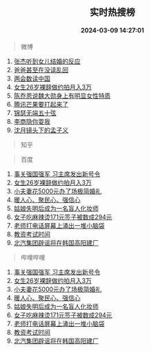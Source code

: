 <div align="center"><h2>实时热搜榜</h2><h4>2024-03-09 14:27:01</h4></div>

> 微博  

1. [张杰听到女儿结婚的反应](https://s.weibo.com/weibo?q=%23%E5%BC%A0%E6%9D%B0%E5%90%AC%E5%88%B0%E5%A5%B3%E5%84%BF%E7%BB%93%E5%A9%9A%E7%9A%84%E5%8F%8D%E5%BA%94%23&t=31&band_rank=1&Refer=top)<br />
2. [爸爸甚至在没读乱回](https://s.weibo.com/weibo?q=%E7%88%B8%E7%88%B8%E7%94%9A%E8%87%B3%E5%9C%A8%E6%B2%A1%E8%AF%BB%E4%B9%B1%E5%9B%9E&t=31&band_rank=2&Refer=top)<br />
3. [两会数读中国](https://s.weibo.com/weibo?q=%23%E4%B8%A4%E4%BC%9A%E6%95%B0%E8%AF%BB%E4%B8%AD%E5%9B%BD%23&t=31&band_rank=3&Refer=top)<br />
4. [女生26岁裸辞做约拍月入3万](https://s.weibo.com/weibo?q=%23%E5%A5%B3%E7%94%9F26%E5%B2%81%E8%A3%B8%E8%BE%9E%E5%81%9A%E7%BA%A6%E6%8B%8D%E6%9C%88%E5%85%A53%E4%B8%87%23&t=31&band_rank=4&Refer=top)<br />
5. [陈乔恩说魏大勋身上有明显女性特质](https://s.weibo.com/weibo?q=%23%E9%99%88%E4%B9%94%E6%81%A9%E8%AF%B4%E9%AD%8F%E5%A4%A7%E5%8B%8B%E8%BA%AB%E4%B8%8A%E6%9C%89%E6%98%8E%E6%98%BE%E5%A5%B3%E6%80%A7%E7%89%B9%E8%B4%A8%23&t=31&band_rank=5&Refer=top)<br />
6. [腾讯芒果要打起来了](https://s.weibo.com/weibo?q=%23%E8%85%BE%E8%AE%AF%E8%8A%92%E6%9E%9C%E8%A6%81%E6%89%93%E8%B5%B7%E6%9D%A5%E4%BA%86%23&t=31&band_rank=6&Refer=top)<br />
7. [锦瑟无端五十弦](https://s.weibo.com/weibo?q=%E9%94%A6%E7%91%9F%E6%97%A0%E7%AB%AF%E4%BA%94%E5%8D%81%E5%BC%A6&t=31&band_rank=7&Refer=top)<br />
8. [李商隐你耍我](https://s.weibo.com/weibo?q=%E6%9D%8E%E5%95%86%E9%9A%90%E4%BD%A0%E8%80%8D%E6%88%91&t=31&band_rank=8&Refer=top)<br />
9. [沈月镜头下的孟子义](https://s.weibo.com/weibo?q=%23%E6%B2%88%E6%9C%88%E9%95%9C%E5%A4%B4%E4%B8%8B%E7%9A%84%E5%AD%9F%E5%AD%90%E4%B9%89%23&t=31&band_rank=9&Refer=top)<br />

> 知乎  


> 百度  

1. [事关强国强军 习主席发出新号令](https://www.baidu.com/s?wd=%E4%BA%8B%E5%85%B3%E5%BC%BA%E5%9B%BD%E5%BC%BA%E5%86%9B+%E4%B9%A0%E4%B8%BB%E5%B8%AD%E5%8F%91%E5%87%BA%E6%96%B0%E5%8F%B7%E4%BB%A4&sa=fyb_news&rsv_dl=fyb_news)<br />
2. [女生26岁裸辞做约拍月入3万](https://www.baidu.com/s?wd=%E5%A5%B3%E7%94%9F26%E5%B2%81%E8%A3%B8%E8%BE%9E%E5%81%9A%E7%BA%A6%E6%8B%8D%E6%9C%88%E5%85%A53%E4%B8%87&sa=fyb_news&rsv_dl=fyb_news)<br />
3. [小夫妻花5000元办了场极简婚礼](https://www.baidu.com/s?wd=%E5%B0%8F%E5%A4%AB%E5%A6%BB%E8%8A%B15000%E5%85%83%E5%8A%9E%E4%BA%86%E5%9C%BA%E6%9E%81%E7%AE%80%E5%A9%9A%E7%A4%BC&sa=fyb_news&rsv_dl=fyb_news)<br />
4. [暖人心、聚民心、强信心](https://www.baidu.com/s?wd=%E6%9A%96%E4%BA%BA%E5%BF%83%E3%80%81%E8%81%9A%E6%B0%91%E5%BF%83%E3%80%81%E5%BC%BA%E4%BF%A1%E5%BF%83&sa=fyb_news&rsv_dl=fyb_news)<br />
5. [姑娘失明后成为一名盲人化妆师](https://www.baidu.com/s?wd=%E5%A7%91%E5%A8%98%E5%A4%B1%E6%98%8E%E5%90%8E%E6%88%90%E4%B8%BA%E4%B8%80%E5%90%8D%E7%9B%B2%E4%BA%BA%E5%8C%96%E5%A6%86%E5%B8%88&sa=fyb_news&rsv_dl=fyb_news)<br />
6. [女子吃麻辣烫171元签子被数成294元](https://www.baidu.com/s?wd=%E5%A5%B3%E5%AD%90%E5%90%83%E9%BA%BB%E8%BE%A3%E7%83%AB171%E5%85%83%E7%AD%BE%E5%AD%90%E8%A2%AB%E6%95%B0%E6%88%90294%E5%85%83&sa=fyb_news&rsv_dl=fyb_news)<br />
7. [老师打电话屏幕上涌出一堆小脑袋](https://www.baidu.com/s?wd=%E8%80%81%E5%B8%88%E6%89%93%E7%94%B5%E8%AF%9D%E5%B1%8F%E5%B9%95%E4%B8%8A%E6%B6%8C%E5%87%BA%E4%B8%80%E5%A0%86%E5%B0%8F%E8%84%91%E8%A2%8B&sa=fyb_news&rsv_dl=fyb_news)<br />
8. [教资考试时间](https://www.baidu.com/s?wd=%E6%95%99%E8%B5%84%E8%80%83%E8%AF%95%E6%97%B6%E9%97%B4&sa=fyb_news&rsv_dl=fyb_news)<br />
9. [北汽集团辟谣将在韩国高阳建厂](https://www.baidu.com/s?wd=%E5%8C%97%E6%B1%BD%E9%9B%86%E5%9B%A2%E8%BE%9F%E8%B0%A3%E5%B0%86%E5%9C%A8%E9%9F%A9%E5%9B%BD%E9%AB%98%E9%98%B3%E5%BB%BA%E5%8E%82&sa=fyb_news&rsv_dl=fyb_news)<br />

> 哔哩哔哩  

1. [事关强国强军 习主席发出新号令](https://www.baidu.com/s?wd=%E4%BA%8B%E5%85%B3%E5%BC%BA%E5%9B%BD%E5%BC%BA%E5%86%9B+%E4%B9%A0%E4%B8%BB%E5%B8%AD%E5%8F%91%E5%87%BA%E6%96%B0%E5%8F%B7%E4%BB%A4&sa=fyb_news&rsv_dl=fyb_news)<br />
2. [女生26岁裸辞做约拍月入3万](https://www.baidu.com/s?wd=%E5%A5%B3%E7%94%9F26%E5%B2%81%E8%A3%B8%E8%BE%9E%E5%81%9A%E7%BA%A6%E6%8B%8D%E6%9C%88%E5%85%A53%E4%B8%87&sa=fyb_news&rsv_dl=fyb_news)<br />
3. [小夫妻花5000元办了场极简婚礼](https://www.baidu.com/s?wd=%E5%B0%8F%E5%A4%AB%E5%A6%BB%E8%8A%B15000%E5%85%83%E5%8A%9E%E4%BA%86%E5%9C%BA%E6%9E%81%E7%AE%80%E5%A9%9A%E7%A4%BC&sa=fyb_news&rsv_dl=fyb_news)<br />
4. [暖人心、聚民心、强信心](https://www.baidu.com/s?wd=%E6%9A%96%E4%BA%BA%E5%BF%83%E3%80%81%E8%81%9A%E6%B0%91%E5%BF%83%E3%80%81%E5%BC%BA%E4%BF%A1%E5%BF%83&sa=fyb_news&rsv_dl=fyb_news)<br />
5. [姑娘失明后成为一名盲人化妆师](https://www.baidu.com/s?wd=%E5%A7%91%E5%A8%98%E5%A4%B1%E6%98%8E%E5%90%8E%E6%88%90%E4%B8%BA%E4%B8%80%E5%90%8D%E7%9B%B2%E4%BA%BA%E5%8C%96%E5%A6%86%E5%B8%88&sa=fyb_news&rsv_dl=fyb_news)<br />
6. [女子吃麻辣烫171元签子被数成294元](https://www.baidu.com/s?wd=%E5%A5%B3%E5%AD%90%E5%90%83%E9%BA%BB%E8%BE%A3%E7%83%AB171%E5%85%83%E7%AD%BE%E5%AD%90%E8%A2%AB%E6%95%B0%E6%88%90294%E5%85%83&sa=fyb_news&rsv_dl=fyb_news)<br />
7. [老师打电话屏幕上涌出一堆小脑袋](https://www.baidu.com/s?wd=%E8%80%81%E5%B8%88%E6%89%93%E7%94%B5%E8%AF%9D%E5%B1%8F%E5%B9%95%E4%B8%8A%E6%B6%8C%E5%87%BA%E4%B8%80%E5%A0%86%E5%B0%8F%E8%84%91%E8%A2%8B&sa=fyb_news&rsv_dl=fyb_news)<br />
8. [教资考试时间](https://www.baidu.com/s?wd=%E6%95%99%E8%B5%84%E8%80%83%E8%AF%95%E6%97%B6%E9%97%B4&sa=fyb_news&rsv_dl=fyb_news)<br />
9. [北汽集团辟谣将在韩国高阳建厂](https://www.baidu.com/s?wd=%E5%8C%97%E6%B1%BD%E9%9B%86%E5%9B%A2%E8%BE%9F%E8%B0%A3%E5%B0%86%E5%9C%A8%E9%9F%A9%E5%9B%BD%E9%AB%98%E9%98%B3%E5%BB%BA%E5%8E%82&sa=fyb_news&rsv_dl=fyb_news)<br />
